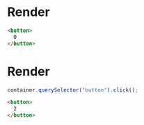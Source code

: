 # Render
```html
<button>
  0
</button>
```


# Render
```js
container.querySelector("button").click();
```
```html
<button>
  2
</button>
```
